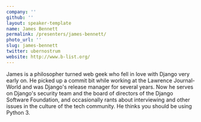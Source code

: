 ```yaml
---
company: ''
github: ''
layout: speaker-template
name: James Bennett
permalink: /presenters/james-bennett/
photo_url: ''
slug: james-bennett
twitter: ubernostrum
website: http://www.b-list.org/
---
```


James is a philosopher turned web geek who fell in love with Django very early on. He picked up a commit bit while working at the Lawrence Journal-World and was Django's release manager for several years. Now he serves on Django's security team and the board of directors of the Django Software Foundation, and occasionally rants about interviewing and other issues in the culture of the tech community. He thinks you should be using Python 3.
